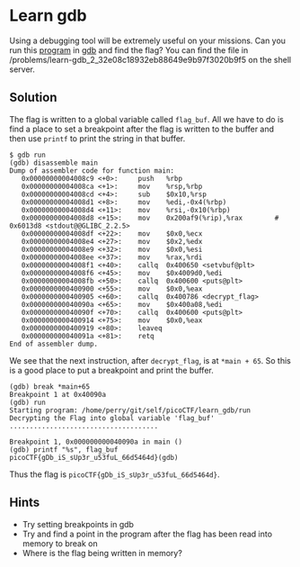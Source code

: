 # Learn gdb

Using a debugging tool will be extremely useful on your missions. Can you run this [program](run) in [gdb](https://en.wikipedia.org/wiki/GNU_Debugger) and find the flag? You can find the file in /problems/learn-gdb_2_32e08c18932eb88649e9b97f3020b9f5 on the shell server.

## Solution
The flag is written to a global variable called `flag_buf`. All we have to do is find a place to set a breakpoint after the flag is written to the buffer and then use `printf` to print the string in that buffer.

```
$ gdb run
(gdb) disassemble main
Dump of assembler code for function main:                                                                                                                   
   0x00000000004008c9 <+0>:     push   %rbp                                                                                                                 
   0x00000000004008ca <+1>:     mov    %rsp,%rbp                                                                                                            
   0x00000000004008cd <+4>:     sub    $0x10,%rsp                                                                                                           
   0x00000000004008d1 <+8>:     mov    %edi,-0x4(%rbp)                                                                                                      
   0x00000000004008d4 <+11>:    mov    %rsi,-0x10(%rbp)                                                                                                     
   0x00000000004008d8 <+15>:    mov    0x200af9(%rip),%rax        # 0x6013d8 <stdout@@GLIBC_2.2.5>                                                          
   0x00000000004008df <+22>:    mov    $0x0,%ecx                                                                                                            
   0x00000000004008e4 <+27>:    mov    $0x2,%edx                                                                                                            
   0x00000000004008e9 <+32>:    mov    $0x0,%esi                                                                                                            
   0x00000000004008ee <+37>:    mov    %rax,%rdi                                                                                                            
   0x00000000004008f1 <+40>:    callq  0x400650 <setvbuf@plt>                                                                                               
   0x00000000004008f6 <+45>:    mov    $0x4009d0,%edi                                                                                                       
   0x00000000004008fb <+50>:    callq  0x400600 <puts@plt>                                                                                                  
   0x0000000000400900 <+55>:    mov    $0x0,%eax                                                                                                            
   0x0000000000400905 <+60>:    callq  0x400786 <decrypt_flag>                                                                                              
   0x000000000040090a <+65>:    mov    $0x400a08,%edi                                                                                                       
   0x000000000040090f <+70>:    callq  0x400600 <puts@plt>                                                                                                  
   0x0000000000400914 <+75>:    mov    $0x0,%eax                                                                                                            
   0x0000000000400919 <+80>:    leaveq                                                                                                                      
   0x000000000040091a <+81>:    retq   
End of assembler dump.
```

We see that the next instruction, after `decrypt_flag`, is at `*main + 65`. So this is a good place to put a breakpoint and print the buffer.

```
(gdb) break *main+65
Breakpoint 1 at 0x40090a
(gdb) run
Starting program: /home/perry/git/self/picoCTF/learn_gdb/run 
Decrypting the Flag into global variable 'flag_buf'
.....................................

Breakpoint 1, 0x000000000040090a in main ()
(gdb) printf "%s", flag_buf 
picoCTF{gDb_iS_sUp3r_u53fuL_66d5464d}(gdb)
```

Thus the flag is `picoCTF{gDb_iS_sUp3r_u53fuL_66d5464d}`.


## Hints
- Try setting breakpoints in gdb
- Try and find a point in the program after the flag has been read into memory to break on
- Where is the flag being written in memory?
